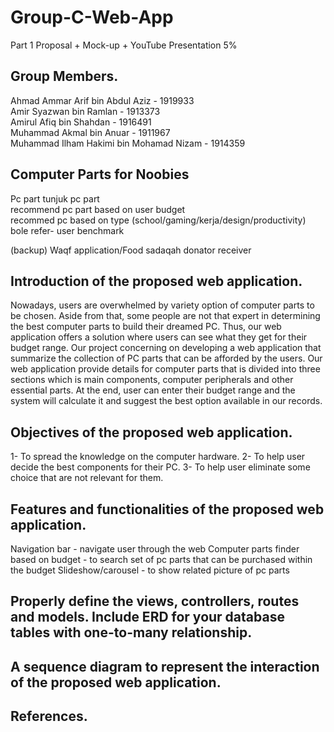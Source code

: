 # Group-C-Web-App

Part 1 Proposal + Mock-up + 
YouTube Presentation
5%

<h2> Group Members.</h2>

Ahmad Ammar Arif bin Abdul Aziz - 1919933  
Amir Syazwan bin Ramlan - 1913373  
Amirul Afiq bin Shahdan - 1916491  
Muhammad Akmal bin Anuar - 1911967  
Muhammad Ilham Hakimi bin Mohamad Nizam - 1914359  

<h2> Computer Parts for Noobies </h2>

Pc part
  tunjuk pc part  
  recommend pc part based on user budget  
  recommed pc based on type (school/gaming/kerja/design/productivity)  
  bole refer- user benchmark  

(backup) Waqf application/Food sadaqah 
  donator
  receiver
  

<h2> Introduction of the proposed web application. </h2>
  Nowadays, users are overwhelmed by variety option of computer parts to be chosen. Aside from that, some people are not that expert in determining the best computer parts to build their dreamed PC. Thus, our web application offers a solution where users can see what they get for their budget range. Our project concerning on  developing a web application that summarize the collection of PC parts that can be afforded by the users. Our web application provide details for computer parts that is divided into three sections which is main components, computer peripherals and other essential parts. At the end, user can enter their budget range and the system will calculate it and suggest the best option available in our records.

<h2> Objectives of the proposed web application. </h2>
  1- To spread the knowledge on the computer hardware.  
  2- To help user decide the best components for their PC.  
  3- To help user eliminate some choice that are not relevant for them.  
 
<h2> Features and functionalities of the proposed web application. </h2>
  Navigation bar - navigate user through the web   
  Computer parts finder based on budget - to search set of pc parts that can be purchased within the budget   
  Slideshow/carousel - to show related picture of pc parts   
  
<h2> Properly define the views, controllers, routes and models. Include ERD for your    
database tables with one-to-many relationship. </h2>


<h2> A sequence diagram to represent the interaction of the proposed web application.    </h2>


<h2> References.  </h2>
